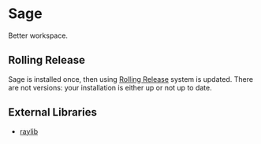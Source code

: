# Sage

Better workspace.

## Rolling Release

Sage is installed once, then using [Rolling Release](https://en.wikipedia.org/wiki/Rolling_release) system is updated. There are not versions: your installation is either up or not up to date.

## External Libraries

* [raylib](https://github.com/raysan5/raylib)

